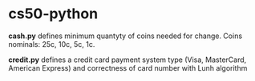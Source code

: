 # cs50-python

**cash.py** defines minimum quantyty of coins needed for change. Coins nominals: 25c, 10c, 5c, 1c.

**credit.py** defines a credit card payment system type (Visa, MasterCard, American Express) and correctness of card number with Lunh algorithm
